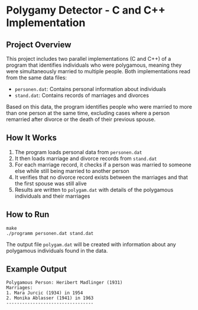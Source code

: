 # Polygamy Detector - C and C++ Implementation

## Project Overview
This project includes two parallel implementations (C and C++) of a program that identifies individuals who were polygamous, meaning they were simultaneously married to multiple people. Both implementations read from the same data files:
- `personen.dat`: Contains personal information about individuals
- `stand.dat`: Contains records of marriages and divorces

Based on this data, the program identifies people who were married to more than one person at the same time, excluding cases where a person remarried after divorce or the death of their previous spouse.


## How It Works
1. The program loads personal data from `personen.dat`
2. It then loads marriage and divorce records from `stand.dat`
3. For each marriage record, it checks if a person was married to someone else while still being married to another person
4. It verifies that no divorce record exists between the marriages and that the first spouse was still alive
5. Results are written to `polygam.dat` with details of the polygamous individuals and their marriages


## How to Run

```
make
./programm personen.dat stand.dat
```

The output file `polygam.dat` will be created with information about any polygamous individuals found in the data.

## Example Output
```
Polygamous Person: Heribert Madlinger (1931)
Marriages:
1. Mara Jurcic (1934) in 1954
2. Monika Ablasser (1941) in 1963
---------------------------------
```
